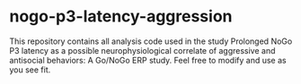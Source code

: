 # nogo-p3-latency-aggression
This repository contains all analysis code used in the study Prolonged NoGo P3 latency as a possible neurophysiological correlate of aggressive and antisocial behaviors: A Go/NoGo ERP study. Feel free to modify and use as you see fit.
